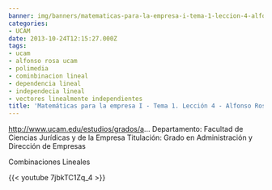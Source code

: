 ```yaml
---
banner: img/banners/matematicas-para-la-empresa-i-tema-1-leccion-4-alfonso-rosa.jpg
categories:
- UCAM
date: 2013-10-24T12:15:27.000Z
tags:
- ucam
- alfonso rosa ucam
- polimedia
- cominbinacion lineal
- dependencia lineal
- independecia lineal
- vectores linealmente independientes
title: 'Matemáticas para la empresa I - Tema 1. Lección 4 - Alfonso Rosa'
---
```


http://www.ucam.edu/estudios/grados/a...
Departamento: Facultad de Ciencias Jurídicas y de la Empresa 
Titulación: Grado en Administración y Dirección de Empresas

Combinaciones Lineales

{{< youtube 7jbkTC1Zq_4 >}}
